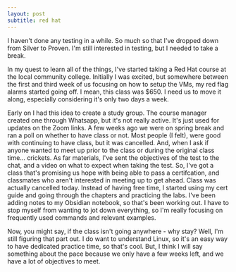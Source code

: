 ```yaml
---
layout: post
subtitle: red hat
---
```


I haven't done any testing in a while. So much so that I've dropped down from Silver to Proven. I'm still interested in testing, but I needed to take a break. 

In my quest to learn all of the things, I've started taking a Red Hat course at the local community college. Initially I was excited, but somewhere between the first and third week of us focusing on how to setup the VMs, my red flag alarms started going off. I mean, this class was $650. I need us to move it along, especially considering it's only two days a week.

Early on I had this idea to create a study group. The course manager created one through Whatsapp, but it's not really active. It's just used for updates on the Zoom links. A few weeks ago we were on spring break and ran a poll on whether to have class or not. Most people (I felt), were good with continuing to have class, but it was cancelled. And, when I ask if anyone wanted to meet up prior to the class or during the original class time... crickets. As far materials, I've sent the objectives of the test to the chat, and a video on what to expect when taking the test. So, I've got a class that's promising us hope with being able to pass a certifcation, and classmates who aren't interested in meeting up to get ahead. Class was actually cancelled today. Instead of having free time, I started using my cert guide and going through the chapters and practicing the labs. I've been adding notes to my Obsidian notebook, so that's been working out. I have to stop myself from wanting to jot down everything, so I'm really focusing on frequently used commands and relevant examples.

Now, you might say, if the class isn't going anywhere - why stay? Well, I'm still figuring that part out. I do want to understand Linux, so it's an easy way to have dedicated practice time, so that's cool. But, I think I will say something about the pace because we only have a few weeks left, and we have a lot of objectives to meet.